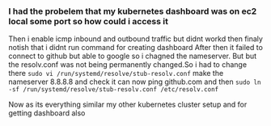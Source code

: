 ### I had the probelem that my kubernetes dashboard was on ec2 local some port so how could i access it

Then i enable icmp inbound and outbound traffic but didnt workd then finaly notish that i didnt run command for creating dashboard
After then it failed to connect to github but able to google so i chagned the nameserver.
But but the resolv.conf was not being permanently changed.So i had to change there
`sudo vi /run/systemd/resolve/stub-resolv.conf`
make the nameserver 8.8.8.8 and check it can now ping github.com
and then
`sudo ln -sf /run/systemd/resolve/stub-resolv.conf /etc/resolv.conf`

Now as its everything similar my other kubernetes cluster setup and for getting dashboard also